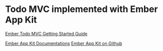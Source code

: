 # Todo MVC implemented with Ember App Kit 

[Ember Todo MVC Getting Started Guide](http://emberjs.com/guides/getting-started/)

[Ember App Kit Documentations](http://iamstef.net/ember-app-kit/)
[Ember App Kit on Github](https://github.com/stefanpenner/ember-app-kit)